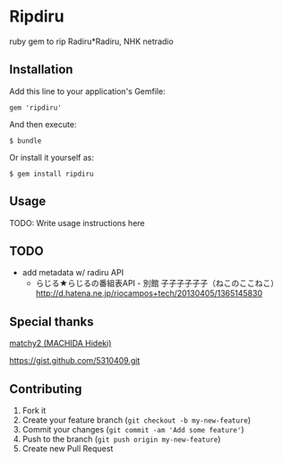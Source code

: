 # Ripdiru

ruby gem to rip Radiru\*Radiru, NHK netradio

## Installation

Add this line to your application's Gemfile:

    gem 'ripdiru'

And then execute:

    $ bundle

Or install it yourself as:

    $ gem install ripdiru

## Usage

TODO: Write usage instructions here

## TODO

- add metadata w/ radiru API
  - らじる★らじるの番組表API - 別館 子子子子子子（ねこのここねこ） http://d.hatena.ne.jp/riocampos+tech/20130405/1365145830

## Special thanks

[matchy2 (MACHIDA Hideki)](https://github.com/matchy2)

 https://gist.github.com/5310409.git 

## Contributing

1. Fork it
2. Create your feature branch (`git checkout -b my-new-feature`)
3. Commit your changes (`git commit -am 'Add some feature'`)
4. Push to the branch (`git push origin my-new-feature`)
5. Create new Pull Request

